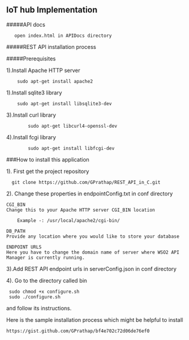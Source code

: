 ## IoT hub Implementation

#####API docs 
    
       open index.html in APIDocs directory  

#####REST API installation process

#####Prerequisites

1).Install Apache HTTP server 
	
		sudo apt-get install apache2

1).Install sqlite3 library

		sudo apt-get install libsqlite3-dev

3).Install curl library
    
        	sudo apt-get libcurl4-openssl-dev
        	
4).Install fcgi library
      		
      		sudo apt-get install libfcgi-dev

###How to install this application

1). First get the project repository 

	  git clone https://github.com/GPrathap/REST_API_in_C.git

2). Change these properties in endpointConfig.txt in conf directory 

    CGI_BIN 
 	Change this to your Apache HTTP server CGI_BIN location
		
		Example -: /usr/local/apache2/cgi-bin/

    DB_PATH
	Provide any location where you would like to store your database 

    ENDPOINT URLS
	Here you have to change the domain name of server where WSO2 API Manager is currently running.  


3).Add REST API endpoint urls in serverConfig.json in conf directory 

4). Go to the directory called bin
	
	 sudo chmod +x configure.sh
	 sudo ./configure.sh
	 
and follow its instructions.

Here is the sample installation process which might be helpful to install

	https://gist.github.com/GPrathap/bf4e702c72d06de76ef0
	

